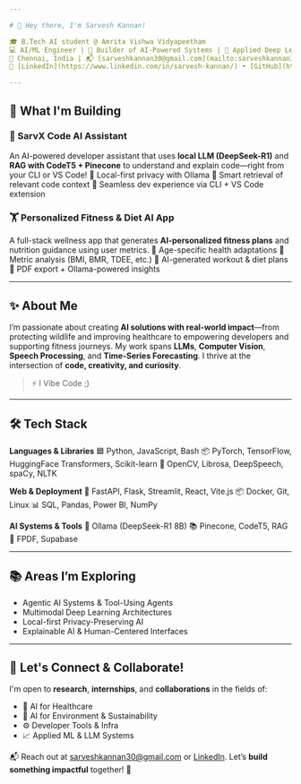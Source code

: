 ```yaml
---

# 👋 Hey there, I'm Sarvesh Kannan!

🎓 B.Tech AI student @ Amrita Vishwa Vidyapeetham
💻 AI/ML Engineer | 🤖 Builder of AI-Powered Systems | 🧠 Applied Deep Learning Researcher
📍 Chennai, India | 📬 [sarveshkannan30@gmail.com](mailto:sarveshkannan30@gmail.com)
🔗 [LinkedIn](https://www.linkedin.com/in/sarvesh-kannan/) • [GitHub](https://github.com/sarvesh-kannan)

---
```


## 🚀 What I'm Building

### 🧠 SarvX Code AI Assistant

An AI-powered developer assistant that uses **local LLM (DeepSeek-R1)** and **RAG with CodeT5 + Pinecone** to understand and explain code—right from your CLI or VS Code!
🔹 Local-first privacy with Ollama
🔹 Smart retrieval of relevant code context
🔹 Seamless dev experience via CLI + VS Code extension

### 🏋️ Personalized Fitness & Diet AI App

A full-stack wellness app that generates **AI-personalized fitness plans** and nutrition guidance using user metrics.
🔹 Age-specific health adaptations
🔹 Metric analysis (BMI, BMR, TDEE, etc.)
🔹 AI-generated workout & diet plans
🔹 PDF export + Ollama-powered insights

---

## ✨ About Me

I’m passionate about creating **AI solutions with real-world impact**—from protecting wildlife and improving healthcare to empowering developers and supporting fitness journeys. My work spans **LLMs**, **Computer Vision**, **Speech Processing**, and **Time-Series Forecasting**. I thrive at the intersection of **code, creativity, and curiosity**.

> ⚡ I Vibe Code ;)

---

## 🛠️ Tech Stack

**Languages & Libraries**
🟦 Python, JavaScript, Bash
📦 PyTorch, TensorFlow, HuggingFace Transformers, Scikit-learn
🎯 OpenCV, Librosa, DeepSpeech, spaCy, NLTK

**Web & Deployment**
🧩 FastAPI, Flask, Streamlit, React, Vite.js
📦 Docker, Git, Linux
📊 SQL, Pandas, Power BI, NumPy

**AI Systems & Tools**
🧠 Ollama (DeepSeek-R1 8B)
📚 Pinecone, CodeT5, RAG
📄 FPDF, Supabase

---

## 📚 Areas I’m Exploring

* Agentic AI Systems & Tool-Using Agents
* Multimodal Deep Learning Architectures
* Local-first Privacy-Preserving AI
* Explainable AI & Human-Centered Interfaces

---

## 🤝 Let's Connect & Collaborate!

I'm open to **research**, **internships**, and **collaborations** in the fields of:

* 🏥 AI for Healthcare
* 🌱 AI for Environment & Sustainability
* ⚙️ Developer Tools & Infra
* 📈 Applied ML & LLM Systems

📬 Reach out at [sarveshkannan30@gmail.com](mailto:sarveshkannan30@gmail.com) or [LinkedIn](https://www.linkedin.com/in/sarvesh-kannan/).
Let’s **build something impactful** together! 🚀
